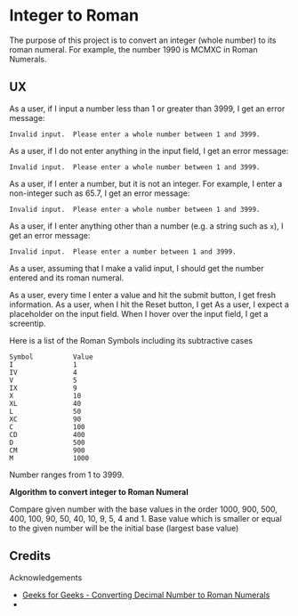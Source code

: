 # Integer to Roman

The purpose of this project is to convert an integer (whole number) to its roman numeral.
For example, the number 1990 is MCMXC in Roman Numerals.

## UX

As a user, if I input a number less than 1 or greater than 3999, I get an error message:

`Invalid input.  Please enter a whole number between 1 and 3999.`

As a user, if I do not enter anything in the input field, I get an error message:

`Invalid input.  Please enter a whole number between 1 and 3999.`

As a user, if I enter a number, but it is not an integer.  For example, I enter a non-integer
such as 65.7, I get an error message:

`Invalid input.  Please enter a whole number between 1 and 3999.`

As a user, if I enter anything other than a number (e.g. a string such as `x`), I get an error message:

`Invalid input.  Please enter a number between 1 and 3999.`

As a user, assuming that I make a valid input, I should get the number entered and its roman
numeral.

As a user, every time I enter a value and hit the submit button, I get fresh information.
As a user, when I hit the Reset button, I get 
As a user, I expect a placeholder on the input field.  When I hover over the input field, I get
a screentip.

Here is a list of the Roman Symbols including its subtractive cases

    Symbol          Value
    I               1
    IV              4
    V               5
    IX              9
    X               10
    XL              40
    L               50
    XC              90
    C               100
    CD              400
    D               500
    CM              900
    M               1000

Number ranges from 1 to 3999.

**Algorithm to convert integer to Roman Numeral**

Compare given number with the base values in the order 1000, 900, 500, 400, 100, 90, 50, 40, 10,
9, 5, 4 and 1.  Base value which is smaller or equal to the given number will be the initial base
(largest base value) 






## Credits

Acknowledgements

- [Geeks for Geeks - Converting Decimal Number to Roman Numerals](https://www.geeksforgeeks.org/converting-decimal-number-lying-between-1-to-3999-to-roman-numerals/)
- 
